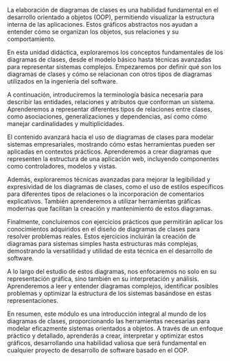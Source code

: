 La elaboración de diagramas de clases es una habilidad fundamental en el desarrollo orientado a objetos (OOP), permitiendo visualizar la estructura interna de las aplicaciones. Estos gráficos abstractos nos ayudan a entender cómo se organizan los objetos, sus relaciones y su comportamiento.

En esta unidad didáctica, exploraremos los conceptos fundamentales de los diagramas de clases, desde el modelo básico hasta técnicas avanzadas para representar sistemas complejos. Empezaremos por definir qué son los diagramas de clases y cómo se relacionan con otros tipos de diagramas utilizados en la ingeniería del software.

A continuación, introduciremos la terminología básica necesaria para describir las entidades, relaciones y atributos que conforman un sistema. Aprenderemos a representar diferentes tipos de relaciones entre clases, como asociaciones, generalizaciones y dependencias, así como cómo manejar cardinalidades y multiplicidades.

El contenido avanzará hacia el uso de diagramas de clases para modelar sistemas empresariales, mostrando cómo estas herramientas pueden ser aplicadas en contextos prácticos. Aprenderemos a crear diagramas que representen la estructura de una aplicación web, incluyendo componentes como controladores, modelos y vistas.

Además, exploraremos técnicas avanzadas para mejorar la legibilidad y expresividad de los diagramas de clases, como el uso de estilos específicos para diferentes tipos de relaciones o la incorporación de comentarios explicativos. También aprenderemos a utilizar herramientas gráficas modernas que facilitan la creación y mantenimiento de estos diagramas.

Finalmente, concluiremos con ejercicios prácticos que permitirán aplicar los conocimientos adquiridos en el diseño de diagramas de clases para resolver problemas reales. Estos ejercicios incluirán la creación de diagramas para sistemas simples hasta estructuras más complejas, demostrando la versatilidad y utilidad de esta técnica en el desarrollo de software.

A lo largo del estudio de estos diagramas, nos enfocaremos no solo en su representación gráfica, sino también en su interpretación y análisis. Aprenderemos a leer y entender diagramas complejos, identificar posibles problemas y optimizar la estructura de los sistemas basándose en estas representaciones.

En resumen, este módulo es una introducción integral al mundo de los diagramas de clases, proporcionando las herramientas necesarias para modelar eficazmente sistemas orientados a objetos. A través de un enfoque práctico y detallado, aprenderás a crear, interpretar y optimizar estos gráficos, desarrollando una habilidad valiosa que será fundamental en cualquier proyecto de desarrollo de software basado en el OOP.
